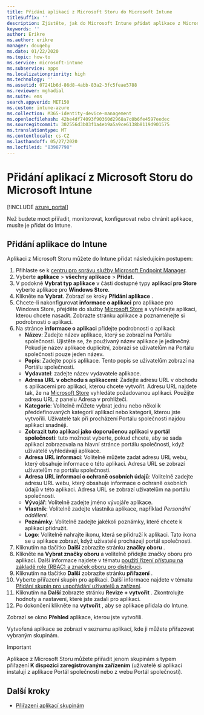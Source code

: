 ```yaml
---
title: Přidání aplikací z Microsoft Storu do Microsoft Intune
titleSuffix: ''
description: Zjistěte, jak do Microsoft Intune přidat aplikace z Microsoft Storu (Windows Storu).
keywords: ''
author: Erikre
ms.author: erikre
manager: dougeby
ms.date: 01/22/2020
ms.topic: how-to
ms.service: microsoft-intune
ms.subservice: apps
ms.localizationpriority: high
ms.technology: ''
ms.assetid: 07241b6d-86d8-4abb-83a2-3fc5feae5788
ms.reviewer: mghadial
ms.suite: ems
search.appverid: MET150
ms.custom: intune-azure
ms.collection: M365-identity-device-management
ms.openlocfilehash: 42be4df74093f90360d2968a7c0b6fe4597eedec
ms.sourcegitcommit: 302556d3b03f1a4eb9a5a9ce6138b8119d901575
ms.translationtype: MT
ms.contentlocale: cs-CZ
ms.lasthandoff: 05/27/2020
ms.locfileid: "83987798"
---
```

# <a name="add-microsoft-store-apps-to-microsoft-intune"></a>Přidání aplikací z Microsoft Storu do Microsoft Intune

[!INCLUDE [azure_portal](../includes/azure_portal.md)]

Než budete moct přiřadit, monitorovat, konfigurovat nebo chránit aplikace, musíte je přidat do Intune. 

## <a name="add-an-app-to-intune"></a>Přidání aplikace do Intune
Aplikaci z Microsoft Storu můžete do Intune přidat následujícím postupem:

1. Přihlaste se k [centru pro správu služby Microsoft Endpoint Manager](https://go.microsoft.com/fwlink/?linkid=2109431).
2. Vyberte **aplikace**  >  **všechny aplikace**  >  **Přidat**.
3. V podokně **Vybrat typ aplikace** v části dostupné typy **aplikací pro Store** vyberte aplikace pro **Windows Store**.
4. Klikněte na **Vybrat**. Zobrazí se kroky **Přidání aplikace** .
5. Chcete-li nakonfigurovat **informace o aplikaci** pro aplikace pro Windows Store, přejděte do služby [Microsoft Store](https://www.microsoft.com/store/apps) a vyhledejte aplikaci, kterou chcete nasadit. Zobrazte stránku aplikace a poznamenejte si podrobnosti o aplikaci. 
6. Na stránce **informace o aplikaci** přidejte podrobnosti o aplikaci:
    - **Název**: Zadejte název aplikace, který se zobrazí na Portálu společnosti. Ujistěte se, že používaný název aplikace je jedinečný. Pokud je název aplikace duplicitní, zobrazí se uživatelům na Portálu společnosti pouze jeden název.
    - **Popis**: Zadejte popis aplikace. Tento popis se uživatelům zobrazí na Portálu společnosti.
    - **Vydavatel**: zadejte název vydavatele aplikace.
    - **Adresa URL v obchodu s aplikacemi**: Zadejte adresu URL v obchodu s aplikacemi pro aplikaci, kterou chcete vytvořit. Adresu URL najdete tak, že na [Microsoft Store](https://www.microsoft.com/store/apps) vyhledáte požadovanou aplikaci. Použijte adresu URL z panelu Adresa v prohlížeči.
    - **Kategorie**: Volitelně můžete vybrat jednu nebo několik předdefinovaných kategorií aplikací nebo kategorii, kterou jste vytvořili. Uživatelé tak při procházení Portálu společnosti najdou aplikaci snadněji.
    - **Zobrazit tuto aplikaci jako doporučenou aplikaci v portál společnosti**: tuto možnost vyberte, pokud chcete, aby se sada aplikací zobrazovala na hlavní stránce portálu společnosti, když uživatelé vyhledávají aplikace.
    - **Adresa URL informací**: Volitelně můžete zadat adresu URL webu, který obsahuje informace o této aplikaci. Adresa URL se zobrazí uživatelům na portálu společnosti.
    - **Adresa URL informací o ochraně osobních údajů**: Volitelně zadejte adresu URL webu, který obsahuje informace o ochraně osobních údajů v této aplikaci. Adresa URL se zobrazí uživatelům na portálu společnosti.
    - **Vývojář**: Volitelně zadejte jméno vývojáře aplikace.
    - **Vlastník**: Volitelně zadejte vlastníka aplikace, například *Personální oddělení*.
    - **Poznámky**: Volitelně zadejte jakékoli poznámky, které chcete k aplikaci přidružit.
    - **Logo**: Volitelně nahrajte ikonu, která se přidruží k aplikaci. Tato ikona se u aplikace zobrazí, když uživatelé procházejí portál společnosti.
7. Kliknutím na tlačítko **Další** zobrazíte stránku **značky oboru** .
8. Klikněte na **Vybrat značky oboru** a volitelně přidejte značky oboru pro aplikaci. Další informace najdete v tématu [použití řízení přístupu na základě role (RBAC) a značek oboru pro distribuci](../fundamentals/scope-tags.md).
9. Kliknutím na tlačítko **Další** zobrazíte stránku **přiřazení** .
10. Vyberte přiřazení skupin pro aplikaci. Další informace najdete v tématu [Přidání skupin pro uspořádání uživatelů a zařízení](../fundamentals/groups-add.md). 
11. Kliknutím na **Další** zobrazte stránku **Revize + vytvořit** . Zkontrolujte hodnoty a nastavení, které jste zadali pro aplikaci.
12. Po dokončení klikněte na **vytvořit** , aby se aplikace přidala do Intune.

Zobrazí se okno **Přehled** aplikace, kterou jste vytvořili.

Vytvořená aplikace se zobrazí v seznamu aplikací, kde ji můžete přiřazovat vybraným skupinám.

> [!IMPORTANT]
> Aplikace z Microsoft Storu můžete přiřadit jenom skupinám s typem přiřazení **K dispozici zaregistrovaným zařízením** (uživatelé si aplikaci instalují z aplikace Portál společnosti nebo z webu Portál společnosti).

## <a name="next-steps"></a>Další kroky

- [Přiřazení aplikací skupinám](apps-deploy.md)
